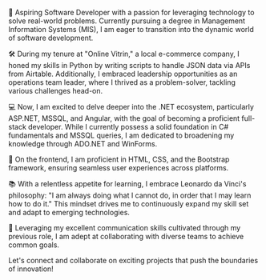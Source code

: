 🚀 Aspiring Software Developer with a passion for leveraging technology to solve real-world problems. Currently pursuing a degree in Management Information Systems (MIS), I am eager to transition into the dynamic world of software development.

🛠️ During my tenure at "Online Vitrin," a local e-commerce company, I honed my skills in Python by writing scripts to handle JSON data via APIs from Airtable. Additionally, I embraced leadership opportunities as an operations team leader, where I thrived as a problem-solver, tackling various challenges head-on.

💻 Now, I am excited to delve deeper into the .NET ecosystem, particularly ASP.NET, MSSQL, and Angular, with the goal of becoming a proficient full-stack developer. While I currently possess a solid foundation in C# fundamentals and MSSQL queries, I am dedicated to broadening my knowledge through ADO.NET and WinForms.

🌟 On the frontend, I am proficient in HTML, CSS, and the Bootstrap framework, ensuring seamless user experiences across platforms.

📚 With a relentless appetite for learning, I embrace Leonardo da Vinci's philosophy: "I am always doing what I cannot do, in order that I may learn how to do it." This mindset drives me to continuously expand my skill set and adapt to emerging technologies.

🤝 Leveraging my excellent communication skills cultivated through my previous role, I am adept at collaborating with diverse teams to achieve common goals.

Let's connect and collaborate on exciting projects that push the boundaries of innovation!


<!---
MuhammetIbrahim/MuhammetIbrahim is a ✨ special ✨ repository because its `README.md` (this file) appears on your GitHub profile.
You can click the Preview link to take a look at your changes.
--->

